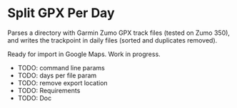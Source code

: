 # Split GPX Per Day
Parses a directory with Garmin Zumo GPX track files (tested on Zumo 350),
and writes the trackpoint in daily files (sorted and duplicates removed).

Ready for import in Google Maps.
Work in progress. 

+ TODO: command line params
+ TODO: days per file param
+ TODO: remove export location
+ TODO: Requirements
+ TODO: Doc

